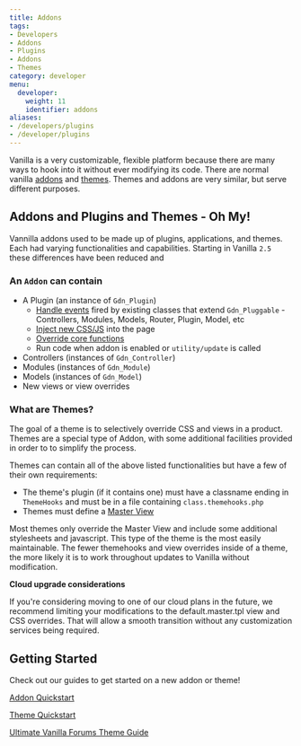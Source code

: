 ```yaml
---
title: Addons
tags:
- Developers
- Addons
- Plugins
- Addons
- Themes
category: developer
menu:
  developer:
    weight: 11
    identifier: addons
aliases:
- /developers/plugins
- /developer/plugins
---
```


Vanilla is a very customizable, flexible platform because there are many ways to hook into it without ever modifying its code. There are normal vanilla [addons](/developer/addons/addon-quickstart) and [themes](/developer/addons/theme-quickstart). Themes and addons are very similar, but serve different purposes.

## Addons and Plugins and Themes - Oh My!

Vannilla addons used to be made up of plugins, applications, and themes. Each had varying functionalities and capabilities. Starting in Vanilla `2.5` these differences have been reduced and  

### An `Addon` can contain 

- A Plugin (an instance of `Gdn_Plugin`)
    - [Handle events](/developer/addons/events-and-handlers) fired by existing classes that extend `Gdn_Pluggable` - Controllers, Modules, Models, Router, Plugin, Model, etc
    - [Inject new CSS/JS](/developer/addons/css-and-javascript) into the page
    - [Override core functions](/developer/addons/function-overrides)
    - Run code when addon is enabled or `utility/update` is called
- Controllers (instances of `Gdn_Controller`)
- Modules (instances of `Gdn_Module`)
- Models (instances of `Gdn_Model`)
- New views or view overrides

### What are Themes?

The goal of a theme is to selectively override CSS and views in a product. Themes are a special type of Addon, with some additional facilities provided in order to to simplify the process.

Themes can contain all of the above listed functionalities but have a few of their own requirements:

- The theme's plugin (if it contains one) must have a classname ending in `ThemeHooks` and must be in a file containing `class.themehooks.php`
- Themes must define a [Master View](/developer/theming/views/#the-master-view)

Most themes only override the Master View and include some additional stylesheets and javascript. This type of the theme is the most easily maintainable. The fewer themehooks and view overrides inside of a theme, the more likely it is to work throughout updates to Vanilla without modification.

**Cloud upgrade considerations**

If you're considering moving to one of our cloud plans in the future, we recommend limiting your modifications to the default.master.tpl view and CSS overrides. That will allow a smooth transition without any customization services being required.

## Getting Started

Check out our guides to get started on a new addon or theme!

[Addon Quickstart](/developer/addons/addon-quickstart)

[Theme Quickstart](/developer/addons/theme-quickstart)

[Ultimate Vanilla Forums Theme Guide](http://blog.vanillaforums.com/help/vanilla-forums-themes/)
